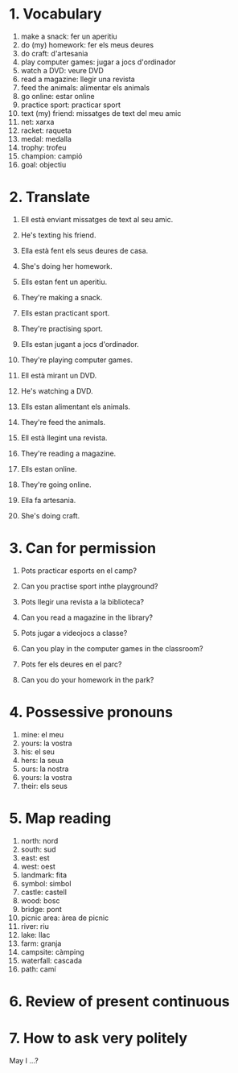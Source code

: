 
# 1. Vocabulary

1. make a snack: fer un aperitiu
2. do (my) homework: fer els meus deures
3. do craft: d'artesania
4. play computer games: jugar a jocs d'ordinador
5. watch a DVD: veure DVD
6. read a magazine: llegir una revista
7. feed the animals: alimentar els animals
8. go online: estar online
9. practice sport: practicar sport
10. text (my) friend: missatges de text del meu amic
11. net: xarxa
12. racket: raqueta
13. medal: medalla
14. trophy: trofeu
15. champion: campió
16. goal: objectiu

# 2. Translate

1. Ell està enviant missatges de text al seu amic.
1. He's texting his friend.

2. Ella està fent els seus deures de casa.
2. She's doing her homework.

3. Ells estan fent un aperitiu.
3. They're making a snack.

4. Ells estan practicant sport.
4. They're practising sport.

5. Ells estan jugant a jocs d'ordinador.
5. They're playing computer games.

6. Ell està mirant un DVD.
6. He's watching a DVD.

7. Ells estan alimentant els animals.
7. They're feed the animals.

8. Ell està llegint una revista.
8. They're reading a magazine.

9. Ells estan online.
9. They're going online.

10. Ella fa artesania.
10. She's doing craft.


# 3. Can for permission

1. Pots practicar esports en el camp?
1. Can you practise sport inthe playground?

2. Pots llegir una revista a la biblioteca?
2. Can you read a magazine in the library?

3. Pots jugar a videojocs a classe?
3. Can you play in the computer games in the classroom?

4. Pots fer els deures en el parc?
4. Can you do your homework in the park?

# 4. Possessive pronouns

1. mine: el meu
2. yours: la vostra
3. his: el seu
4. hers: la seua
5. ours: la nostra
6. yours: la vostra
7. their: els seus

# 5. Map reading

1. north: nord
2. south: sud
3. east: est
4. west: oest
5. landmark: fita
6. symbol: simbol
7. castle: castell
8. wood: bosc
9. bridge: pont
10. picnic area: àrea de picnic
11. river: riu
12. lake: llac
13. farm: granja
14. campsite: càmping
15. waterfall: cascada
16. path: camí

# 6. Review of present continuous

# 7. How to ask very politely

May I ...?


